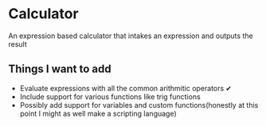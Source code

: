 # Calculator
 An expression based calculator that intakes an expression and outputs the result
 
## Things I want to add
 - Evaluate expressions with all the common arithmitic operators ✔
 - Include support for various functions like trig functions
 - Possibly add support for variables and custom functions(honestly at this point I might as well make a scripting language)
